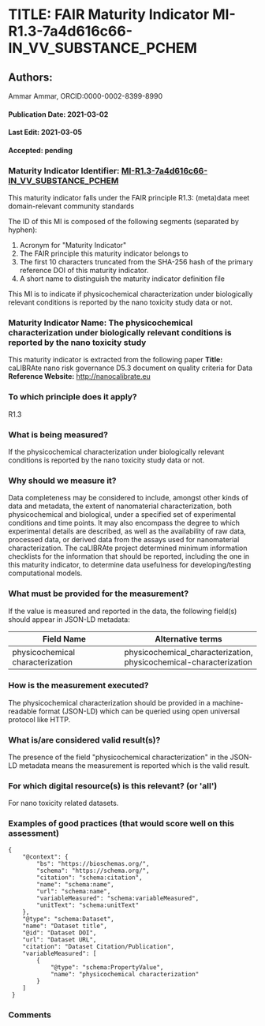 # TITLE: FAIR Maturity Indicator MI-R1.3-7a4d616c66-IN_VV_SUBSTANCE_PCHEM

## Authors: 
Ammar Ammar, ORCID:0000-0002-8399-8990

#### Publication Date: 2021-03-02
#### Last Edit: 2021-03-05
#### Accepted: pending

### Maturity Indicator Identifier: [MI-R1.3-7a4d616c66-IN_VV_SUBSTANCE_PCHEM](https://w3id.org/fair/maturity_indicator/terms/Gen2/MI-R1.3-7a4d616c66-IN_VV_SUBSTANCE_PCHEM)

This maturity indicator falls under the FAIR principle R1.3:
(meta)data meet domain-relevant community standards

The ID of this MI is composed of the following segments (separated by hyphen):
1. Acronym for "Maturity Indicator"
1. The FAIR principle this maturity indicator belongs to
1. The first 10 characters truncated from the SHA-256 hash of the primary reference DOI of this maturity indicator.
1. A short name to distinguish the maturity indicator definition file

This MI is to indicate if physicochemical characterization under biologically relevant conditions is reported by the nano toxicity study data or not.

### Maturity Indicator Name:  The physicochemical characterization under biologically relevant conditions is reported by the nano toxicity study

This maturity indicator is extracted from the following paper 
**Title:** caLIBRAte nano risk governance D5.3 document on quality criteria for Data
**Reference Website:** http://nanocalibrate.eu

### To which principle does it apply?  
R1.3

### What is being measured?
If the physicochemical characterization under biologically relevant conditions is reported by the nano toxicity study data or not.

### Why should we measure it?
Data completeness may be considered to include, amongst other kinds of data and metadata, the 
extent of nanomaterial characterization, both physicochemical and biological, under a specified set
of experimental conditions and time points. It may also encompass the degree to which experimental
details are described, as well as the availability of raw data, processed data, or derived data from
the assays used for nanomaterial characterization. The caLIBRAte project determined minimum information checklists for the information that should be reported,
including the one in this maturity indicator, to determine data usefulness for developing/testing computational models.

### What must be provided for the measurement?
If the value is measured and reported in the data, the following field(s) should appear in JSON-LD metadata: 

| Field Name                                   | Alternative terms                                                      |
| -------------------------------------------- | ---------------------------------------------------------------------- |
| physicochemical characterization             | physicochemical_characterization,<br>physicochemical-characterization  |

### How is the measurement executed?
The physicochemical characterization should be provided in a machine-readable format (JSON-LD) which can be queried using open universal protocol like HTTP.

### What is/are considered valid result(s)?
The presence of the field "physicochemical characterization" in the JSON-LD metadata means the measurement is reported which is the valid result.

### For which digital resource(s) is this relevant? (or 'all')
For nano toxicity related datasets.  

### Examples of good practices (that would score well on this assessment)
```{json}
{
 	"@context": {
 		"bs": "https://bioschemas.org/",
 		"schema": "https://schema.org/",
 		"citation": "schema:citation",
 		"name": "schema:name",
 		"url": "schema:name",
 		"variableMeasured": "schema:variableMeasured",
 		"unitText": "schema:unitText"
 	},
 	"@type": "schema:Dataset",
 	"name": "Dataset title",
 	"@id": "Dataset DOI",
 	"url": "Dataset URL",
 	"citation": "Dataset Citation/Publication",
 	"variableMeasured": [
 		{
 			"@type": "schema:PropertyValue",
 			"name": "physicochemical characterization"
 		}
 	]
 }
```

### Comments


